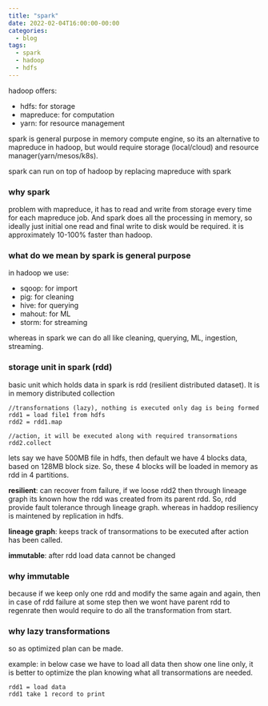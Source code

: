 ```yaml
---
title: "spark"
date: 2022-02-04T16:00:00-00:00
categories:
  - blog
tags:
  - spark
  - hadoop
  - hdfs
---
```


hadoop offers:
* hdfs: for storage
* mapreduce: for computation
* yarn: for resource management

spark is general purpose in memory compute engine, so its an alternative to mapreduce in hadoop, but would require storage (local/cloud) and resource manager(yarn/mesos/k8s).

spark can run on top of hadoop by replacing mapreduce with spark

### why spark

problem with mapreduce, it has to read and write from storage every time for each mapreduce job. And spark does all the processing in memory, so ideally just initial one read and final write to disk would be required. it is approximately 10-100% faster than hadoop.


### what do we mean by spark is general purpose

in hadoop we use:
* sqoop: for import
* pig: for cleaning
* hive: for querying
* mahout: for ML
* storm: for streaming

whereas in spark we can do all like cleaning, querying, ML, ingestion, streaming.


### storage unit in spark (rdd)

basic unit which holds data in spark is rdd (resilient distributed dataset). It is in memory distributed collection

```
//transfornations (lazy), nothing is executed only dag is being formed
rdd1 = load file1 from hdfs
rdd2 = rdd1.map

//action, it will be executed along with required transormations
rdd2.collect
```

lets say we have 500MB file in hdfs, then default we have 4 blocks data, based on 128MB block size. So, these 4 blocks will be loaded in memory as rdd in 4 partitions.

**resilient**: can recover from failure, if we loose rdd2 then through lineage graph its known how the rdd was created from its parent rdd. So, rdd provide fault tolerance through lineage graph. whereas in haddop resiliency is maintened by replication in hdfs.

**lineage graph**: keeps track of transormations to be executed after action has been called.

**immutable**: after rdd load data cannot be changed

### why immutable

because if we keep only one rdd and modify the same again and again, then in case of rdd failure at some step then we wont have parent rdd to regenrate then would require to do all the transformation from start.

### why lazy transformations

so as optimized plan can be made.

example: in below case we have to load all data then show one line only, it is better to optimize the plan knowing what all transormations are needed.
```
rdd1 = load data
rdd1 take 1 record to print
```
